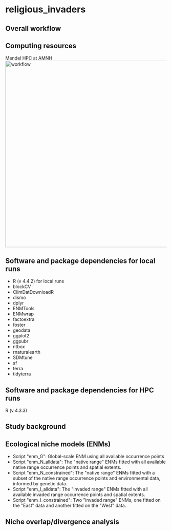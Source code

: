 # religious_invaders

## Overall workflow

## Computing resources
Mendel HPC at AMNH
<img width="1416" height="581" alt="workflow" src="https://github.com/user-attachments/assets/49a2bcac-e98f-499a-bd3c-f7b1eaf1de06" />

## Software and package dependencies for local runs
- R (v 4.4.2) for local runs
- blockCV
- ClimDatDownloadR
- dismo
- dplyr
- ENMTools
- ENMwrap
- factoextra
- foster
- geodata
- ggplot2
- ggpubr
- ntbox
- rnaturalearth
- SDMtune
- sf
- terra
- tidyterra

## Software and package dependencies for HPC runs
R (v 4.3.3)

## Study background


## Ecological niche models (ENMs)
- Script "enm_G": Global-scale ENM using all available occurrence points
- Script "enm_N_alldata": The "native range" ENMs fitted with all available native range occurrence points and spatial extents.
- Script "enm_N_constrained": The "native range" ENMs fitted with a subset of the native range occurrence points and environmental data, informed by genetic data.
- Script "enm_I_alldata": The "invaded range" ENMs fitted with all available invaded range occurrence points and spatial extents.
- Script "enm_I_constrained": Two "invaded range" ENMs, one fitted on the "East" data and another fitted on the "West" data.

## Niche overlap/divergence analysis
